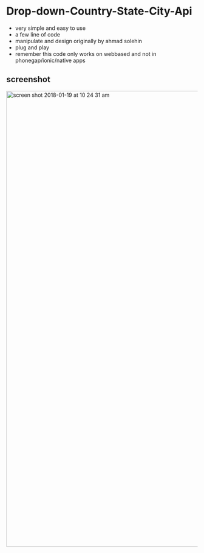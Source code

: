 # Drop-down-Country-State-City-Api

- very simple and easy to use
- a few line of code
- manipulate and design originally by ahmad solehin
- plug and play
- remember this code only works on webbased and not in phonegap/ionic/native apps

## screenshot

<img width="1199" alt="screen shot 2018-01-19 at 10 24 31 am" src="https://user-images.githubusercontent.com/12325386/35131772-13134c08-fd03-11e7-90ff-5ea75cbd88db.png">
